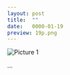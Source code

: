 ```yaml
---
layout: post
title:  ""
date:   0000-01-19
preview: 19p.png
---
```


![Picture 1]({{site.baseurl}}/images/19.png?auto=yes)

...
